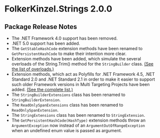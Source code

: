 # FolkerKinzel.Strings 2.0.0
## Package Release Notes

- The .NET Framework 4.0 support has been removed.
- .NET 5.0 support has been added.
- The `GetStableHashCode` extension methods have been renamed to `GetPersistentHashCode`
to make their intention more clear.
- Extension methods have been added, which simulate the several overloads of the String.Trim() 
method for the `StringBuilder` class. [(See the list of overloads.)](https://github.com/FolkerKinzel/Strings/blob/master/docs/PackageReleaseNotes/2.0.0/StringBuilderTrim.md)
- Extension methods, which act as Polyfills for .NET Framework 4.5,
.NET Standard 2.0 and .NET Standard 2.1 in order to make it easier to support
such older Framework versions in Multi Targeting Projects have been added.
[(See the complete list.)](https://github.com/FolkerKinzel/Strings/blob/master/docs/PackageReleaseNotes/2.0.0/Polyfills.md)
- The `StringBuilderExtensions` class has been renamed to `StringBuilderExtension`.
- The `ReadOnlySpanExtensions` class has been renamed to `ReadOnlySpanExtension`.
- The `StringExtensions` class has been renamed to `StringExtension`.
- The `GetPersistentHashCode(HashType)` extension methods throw an `ArgumentException` now instead of an `ArgumentOutOfRangeException` 
when an undefined enum value is passed as argument.
